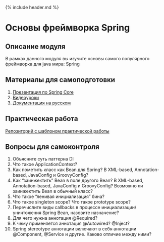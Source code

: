 {% include header.md %}

Основы фреймворка Spring
====================

Описание модуля
---------------------
В рамках данного модуля вы изучите основы самого популярного фреймворка для java мира: Spring

Материалы для самоподготовки
---------------------
1. [Презентация по Spring Core](./presentations/Spring%20Core.pptx)
1. [Видеоуроки](https://www.youtube.com/watch?v=3wBteulZaAs&list=PL6jg6AGdCNaWF-sUH2QDudBRXo54zuN1t)
1. [Документация на русском](http://spring-projects.ru/projects/spring-framework/)

Практическая работа
---------------------
[Репозиторий с шаблоном практической работы](https://github.com/JAVA-ONLINE-EDUCATION-COURSE/spring-core-template)

Вопросы для самоконтроля
---------------------
1. Объясните суть паттерна DI
1. Что такое ApplicationContext?
1. Как пометить класс как Bean для Spring? В XML-based, Annotation-based, JavaConfig и GroovyConfig?
1. Как “заинжектить” Bean в поле другого Bean? В XML-based, Annotation-based, JavaConfig и GroovyConfig? Возможно ли заинжектить Bean в обычный класс?
1. Что такое “ленивая инициализация” бина?
1. Что такое singleton scope? Что такое prototype scope?
1. Перечислите виды callbacks в процессе инициализации/уничтожения Spring Bean, назовите назначение?
1. Для чего нужна аннотация @Required?
1. К чему применяется аннотация @Autowired? @Inject?
1. Spring stereotype аннотации включают в себя аннотации @Component, @Service и другие. Каково отличие между ними?